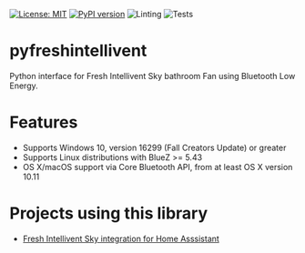 [![License: MIT](https://img.shields.io/badge/License-MIT-yellow.svg)](https://opensource.org/licenses/MIT)
[![PyPI version](https://badge.fury.io/py/pyfreshintellivent.svg)](https://badge.fury.io/py/pyfreshintellivent)
![Linting](https://github.com/LaStrada/pyfreshintellivent/actions/workflows/linting.yml/badge.svg)
![Tests](https://github.com/LaStrada/pyfreshintellivent/actions/workflows/tests.yml/badge.svg)

# pyfreshintellivent
Python interface for Fresh Intellivent Sky bathroom Fan using Bluetooth Low Energy.

# Features
* Supports Windows 10, version 16299 (Fall Creators Update) or greater
* Supports Linux distributions with BlueZ >= 5.43
* OS X/macOS support via Core Bluetooth API, from at least OS X version 10.11

# Projects using this library
* [Fresh Intellivent Sky integration for Home Asssistant](https://github.com/angoyd/freshintelliventHacs)
